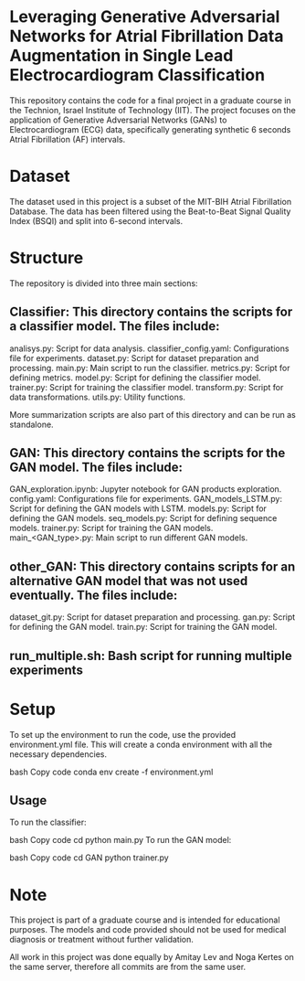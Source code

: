 # Leveraging Generative Adversarial Networks for Atrial Fibrillation Data Augmentation in Single Lead Electrocardiogram Classification
This repository contains the code for a final project in a graduate course in the Technion, Israel Institute of Technology (IIT). 
The project focuses on the application of Generative Adversarial Networks (GANs) to Electrocardiogram (ECG) data, specifically generating synthetic 6 seconds Atrial Fibrillation (AF) intervals.

# Dataset

The dataset used in this project is a subset of the MIT-BIH Atrial Fibrillation Database. The data has been filtered using the Beat-to-Beat Signal Quality Index (BSQI) and split into 6-second intervals.

# Structure

The repository is divided into three main sections:

## Classifier: This directory contains the scripts for a classifier model. The files include:
analisys.py: Script for data analysis.
classifier_config.yaml: Configurations file for experiments.
dataset.py: Script for dataset preparation and processing.
main.py: Main script to run the classifier.
metrics.py: Script for defining metrics.
model.py: Script for defining the classifier model.
trainer.py: Script for training the classifier model.
transform.py: Script for data transformations.
utils.py: Utility functions.

More summarization scripts are also part of this directory and can be run as standalone.
## GAN: This directory contains the scripts for the GAN model. The files include:
GAN_exploration.ipynb: Jupyter notebook for GAN products exploration.
config.yaml: Configurations file for experiments.
GAN_models_LSTM.py: Script for defining the GAN models with LSTM.
models.py: Script for defining the GAN models.
seq_models.py: Script for defining sequence models.
trainer.py: Script for training the GAN models.
main_<GAN_type>.py: Main script to run different GAN models.
## other_GAN: This directory contains scripts for an alternative GAN model that was not used eventually. The files include:
dataset_git.py: Script for dataset preparation and processing.
gan.py: Script for defining the GAN model.
train.py: Script for training the GAN model.
## run_multiple.sh: Bash script for running multiple experiments

# Setup

To set up the environment to run the code, use the provided environment.yml file. This will create a conda environment with all the necessary dependencies.

bash
Copy code
conda env create -f environment.yml

## Usage

To run the classifier:

bash
Copy code
cd 
python main.py
To run the GAN model:

bash
Copy code
cd GAN
python trainer.py

# Note
This project is part of a graduate course and is intended for educational purposes. The models and code provided should not be used for medical diagnosis or treatment without further validation.

All work in this project was done equally by Amitay Lev and Noga Kertes on the same server, therefore all commits are from the same user.
